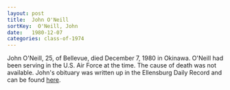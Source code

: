```yaml
---
layout: post
title:  John O'Neill
sortKey:  O'Neill, John
date:   1980-12-07
categories: class-of-1974
---
```

John O'Neill, 25, of Bellevue, died December 7, 1980 in Okinawa.  O'Neill had been serving in the U.S. Air Force at the time.  The cause of death was not available.  John's obituary was written up in the Ellensburg Daily Record and can be found [here](http://tinyurl.com/qj7hu43).
